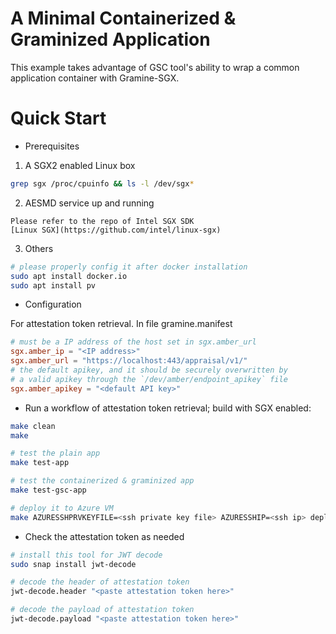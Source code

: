 # A Minimal Containerized & Graminized Application

This example takes advantage of GSC tool's ability
to wrap a common application container with Gramine-SGX.

# Quick Start

- Prerequisites
1) A SGX2 enabled Linux box
```sh
grep sgx /proc/cpuinfo && ls -l /dev/sgx*
```

2) AESMD service up and running
```
Please refer to the repo of Intel SGX SDK
[Linux SGX](https://github.com/intel/linux-sgx)
```

3) Others
```sh
# please properly config it after docker installation
sudo apt install docker.io
sudo apt install pv
```

- Configuration

For attestation token retrieval.
In file gramine.manifest
```toml
# must be a IP address of the host set in sgx.amber_url
sgx.amber_ip = "<IP address>"
sgx.amber_url = "https://localhost:443/appraisal/v1/"
# the default apikey, and it should be securely overwritten by
# a valid apikey through the `/dev/amber/endpoint_apikey` file
sgx.amber_apikey = "<default API key>"
```

- Run a workflow of attestation token retrieval; build with SGX enabled:

```sh
make clean
make

# test the plain app
make test-app

# test the containerized & graminized app
make test-gsc-app

# deploy it to Azure VM
make AZURESSHPRVKEYFILE=<ssh private key file> AZURESSHIP=<ssh ip> deploy
```

- Check the attestation token as needed

```sh
# install this tool for JWT decode
sudo snap install jwt-decode

# decode the header of attestation token
jwt-decode.header "<paste attestation token here>"

# decode the payload of attestation token
jwt-decode.payload "<paste attestation token here>"
```
